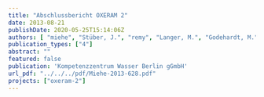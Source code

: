 ```yaml
---
title: "Abschlussbericht OXERAM 2"
date: 2013-08-21
publishDate: 2020-05-25T15:14:06Z
authors: [ "miehe", "Stüber, J.", "remy", "Langer, M.", "Godehardt, M.", "Boulestreau, M." ]
publication_types: ["4"]
abstract: ""
featured: false
publication: 'Kompetenzzentrum Wasser Berlin gGmbH'
url_pdf: "../../../pdf/Miehe-2013-628.pdf"
projects: ["oxeram-2"]
---
```


